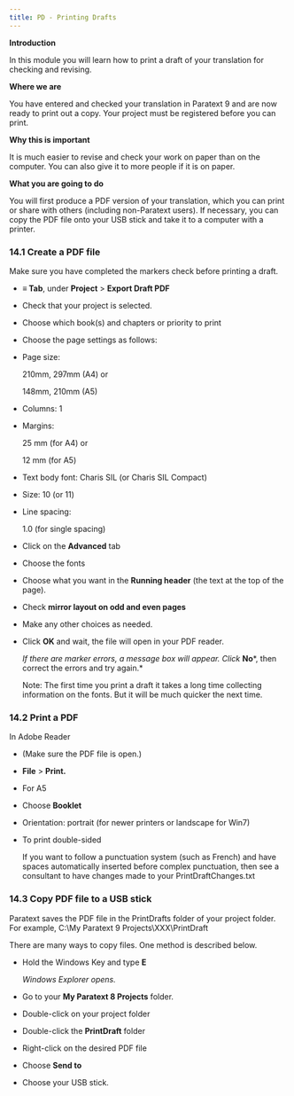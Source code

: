 ```yaml
---
title: PD - Printing Drafts
---
```

**Introduction**

In this module you will learn how to print a draft of your translation for checking and revising.

**Where we are**

You have entered and checked your translation in Paratext 9 and are now ready to print out a copy. Your project must be registered before you can print.

**Why this is important**

It is much easier to revise and check your work on paper than on the computer. You can also give it to more people if it is on paper.

**What you are going to do**

You will first produce a PDF version of your translation, which you can print or share with others (including non-Paratext users). If necessary, you can copy the PDF file onto your USB stick and take it to a computer with a printer.

### 14.1 Create a PDF file

Make sure you have completed the markers check before printing a draft.

-   **≡ Tab**, under **Project** \> **Export Draft PDF**
-   Check that your project is selected.
-   Choose which book(s) and chapters or priority to print
-   Choose the page settings as follows:
-   Page size:

    210mm, 297mm (A4) or

    148mm, 210mm (A5)

-   Columns: 1
-   Margins:

    25 mm (for A4) or

    12 mm (for A5)

-   Text body font: Charis SIL (or Charis SIL Compact)
-   Size: 10 (or 11)
-   Line spacing:

    1.0 (for single spacing)

-   Click on the **Advanced** tab
-   Choose the fonts
-   Choose what you want in the **Running header** (the text at the top of the page).
-   Check **mirror layout on odd and even pages**
-   Make any other choices as needed.
-   Click **OK** and wait, the file will open in your PDF reader.

    *If there are marker errors, a message box will appear. Click* **No**\*, then correct the errors and try again.\*

    Note: The first time you print a draft it takes a long time collecting information on the fonts. But it will be much quicker the next time.

### 14.2 Print a PDF

In Adobe Reader

-   (Make sure the PDF file is open.)
-   **File** \> **Print.**
-   For A5
-   Choose **Booklet**
-   Orientation: portrait (for newer printers or landscape for Win7)
-   To print double-sided

    If you want to follow a punctuation system (such as French) and have spaces automatically inserted before complex punctuation, then see a consultant to have changes made to your PrintDraftChanges.txt

### 14.3 Copy PDF file to a USB stick

Paratext saves the PDF file in the PrintDrafts folder of your project folder. For example, C:\\My Paratext 9 Projects\\XXX\\PrintDraft

There are many ways to copy files. One method is described below.

-   Hold the Windows Key and type **E**

    *Windows Explorer opens.*

-   Go to your **My Paratext 8 Projects** folder.
-   Double-click on your project folder
-   Double-click the **PrintDraft** folder
-   Right-click on the desired PDF file
-   Choose **Send to**
-   Choose your USB stick.
